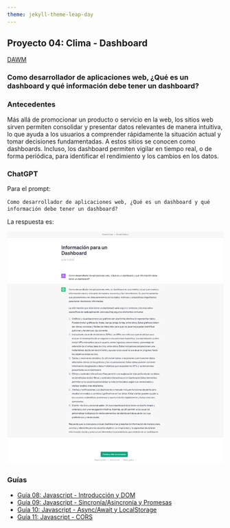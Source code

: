 ```yaml
---
theme: jekyll-theme-leap-day
---
```


## Proyecto 04: Clima - Dashboard

[DAWM](/DAWM/)

### Como desarrollador de aplicaciones web, ¿Qué es un dashboard y qué información debe tener un dashboard?

### Antecedentes

Más allá de promocionar un producto o servicio en la web, los sitios web sirven permiten consolidar y presentar datos relevantes de manera intuitiva, lo que ayuda a los usuarios a comprender rápidamente la situación actual y tomar decisiones fundamentadas. A estos sitios se conocen como dashboards. Incluso, los dashboard permiten vigilar en tiempo real, o de forma periódica, para identificar el rendimiento y los cambios en los datos.

### ChatGPT

Para el prompt: 

```
Como desarrollador de aplicaciones web, ¿Qué es un dashboard y qué información debe tener un dashboard?
```
La respuesta es:

![respuesta](archivos/proyecto05-pregunta.png)

### Guías

* [Guía 08: Javascript - Introducción y DOM](/DAWM/guias/2023/guia08)
* [Guía 09: Javascript - Sincronía/Asincronía y Promesas](/DAWM/guias/2023/guia09)
* [Guía 10: Javascript - Async/Await y LocalStorage](/DAWM/guias/2023/guia10)
* [Guía 11: Javascript - CORS](/DAWM/guias/2023/guia11)